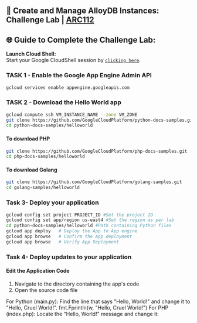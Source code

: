 ## 🚀 Create and Manage AlloyDB Instances: Challenge Lab | [ARC112](https://www.cloudskillsboost.google/catalog_lab/6413)


## 🌐 **Guide to Complete the Challenge Lab:**

 **Launch Cloud Shell:**  
   Start your Google CloudShell session by [``clicking here``](https://console.cloud.google.com/home/dashboard?project=&pli=1&cloudshell=true).

### TASK 1 - Enable the Google App Engine Admin API #######
```bash
gcloud services enable appengine.googleapis.com
```
### TASK 2 - Download the Hello World app #######
```bash
gcloud compute ssh VM_INSTANCE_NAME --zone VM_ZONE
git clone https://github.com/GoogleCloudPlatform/python-docs-samples.git
cd python-docs-samples/helloworld
```
#### To download PHP ###
```bash
git clone https://github.com/GoogleCloudPlatform/php-docs-samples.git
cd php-docs-samples/helloworld
```
#### To download Golang ###
```bash
git clone https://github.com/GoogleCloudPlatform/golang-samples.git
cd golang-samples/helloworld
```
### Task 3- Deploy your application ###
```bash
gcloud config set project PROJECT_ID #Set the project ID
gcloud config set app/region us-east4 #Set the region as per lab
cd python-docs-samples/helloworld #Path containing Python files
gcloud app deploy   # Deploy the App to App engine
gcloud app browse   # Confirm the App deployment
gcloud app browse   # Verify App Deployment
```
### Task 4- Deploy updates to your application ###

#### Edit the Application Code ####
1. Navigate to the directory containing the  app's code 
2. Open the source code file

For Python (main.py): Find the line that says "Hello, World!" and change it to "Hello, Cruel World!".
fmt.Fprintln(w, "Hello, Cruel World!")
For PHP (index.php): Locate the "Hello, World!" message and change it:




